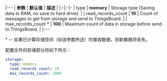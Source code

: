 |---
| **参数**            | **默认值**                            | **描述**                                                |
|:-|:-|-
| type                     | **memory**                                   | Storage type (Saving data to RAM, no save to hard drive).      |
| read_records_count       | **10**                                       | Count of messages to get from storage and send to ThingsBoard. |
| max_records_count *      | **100**                                      | Maximum count of data in storage before send to ThingsBoard.   |
|---


\* -- 如果已计算存储空间（如该参数所述）时接收数据，则新数据将丢失。

配置文件的存储部分将如下所示：

```yaml
storage:
  type: memory
  read_records_count: 10
  max_records_count: 1000
```